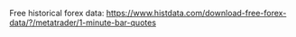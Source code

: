 Free historical forex data:
https://www.histdata.com/download-free-forex-data/?/metatrader/1-minute-bar-quotes

